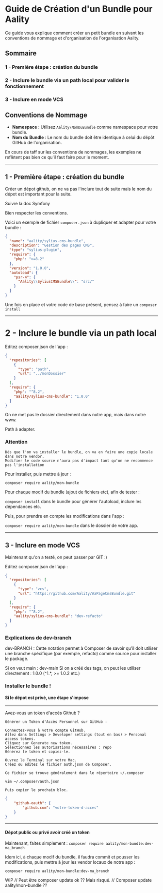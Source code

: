 # Guide de Création d'un Bundle pour Aality

Ce guide vous explique comment créer un petit bundle en suivant les conventions de nommage et d'organisation de l'organisation Aality.

## Sommaire
### 1 - Première étape : création du bundle
### 2 - Inclure le bundle via un path local pour valider le fonctionnement
### 3 - Inclure en mode VCS


## Conventions de Nommage

- **Namespace** : Utilisez `Aality\NomDuBundle` comme namespace pour votre bundle.
- **Nom du Bundle** : Le nom du bundle doit être identique à celui du dépôt GitHub de l'organisation.


En cours de taff sur les conventions de nommages, les exemples ne reflètent pas bien ce qu'il faut faire pour le moment.

---
## 1 - Première étape : création du bundle

Créer un dépot github, on ne va pas l'inclure tout de suite mais le nom du dépot est important pour la suite.

Suivre la doc Symfony

Bien respecter les conventions.

Voici un exemple de fichier `composer.json` à dupliquer et adapter pour votre bundle :

```json
{
  "name": "aality/sylius-cms-bundle",
  "description": "Gestion des pages CMS",
  "type": "sylius-plugin",
  "require": {
    "php": ">=8.2"
  },
  "version": "1.0.0",
  "autoload": {
    "psr-4": {
      "Aality\\SyliusCMSBundle\\": "src/"
    }
  }
}

```

Une fois en place et votre code de base présent, pensez à faire un ``composer install``

---
# 2 - Inclure le bundle via un path local


Editez composer.json de l'app :

```json
{
  "repositories": [
    {
      "type": "path",
      "url": "../monDossier"
    }
  ],
  "require": {
    "php": "^8.2",
    "aality/sylius-cms-bundle": "1.0.0"
  }
}
````

On ne met pas le dossier directement dans notre app, mais dans notre www. 

Path à adapter.

### Attention 
```text 
Dès que l'on va installer le bundle, on va en faire une copie locale dans notre vendor.
Modifier le code source n'aura pas d'impact tant qu'on ne recommence pas l'installation
````
Pour installer, puis mettre à jour : 

``composer require aality/mon-bundle``

Pour chaque modif du bundle (ajout de fichiers etc), afin de tester : 

``composer install`` dans le bundle pour générer l'autoload, inclure les dépendances etc.

Puis, pour prendre en compte les modifications dans l'app : 

``composer require aality/mon-bundle`` dans le dossier de votre app.

---

## 3 - Inclure en mode VCS

Maintenant qu'on a testé, on peut passer par GIT :)

Editez composer.json de l'app : 

```json
{
  "repositories": [
    {
      "type": "vcs",
      "url": "https://github.com/Aality/AaPageCmsBundle.git"
    }
  ],
  "require": {
    "php": "^8.2",
    "aality/sylius-cms-bundle": "dev-refacto"
  }
}
````

### Explications de dev-branch
dev-BRANCH : Cette notation permet à Composer de savoir qu'il doit utiliser une branche spécifique (par exemple, refacto) comme source pour installer le package.

Si on veut main : dev-main
Si on a créé des tags, on peut les utiliser directement : 1.0.0 (^1.*, >= 1.0.2 etc.)

### Installer le bundle !


#### Si le dépot est privé, une étape s'impose

---
Avez-vous un token d'accès Github ?

```
Générer un Token d'Accès Personnel sur GitHub :

Connectez-vous à votre compte GitHub.
Allez dans Settings > Developer settings (tout en bas) > Personal access tokens.
Cliquez sur Generate new token.
Sélectionnez les autorisations nécessaires : repo 
Générez le token et copiez-le. 

Ouvrez le Terminal sur votre Mac.
Créez ou éditez le fichier auth.json de Composer.

Ce fichier se trouve généralement dans le répertoire ~/.composer

vim ~/.composer/auth.json

Puis copier le prochain bloc.
```


```json
{
    "github-oauth": {
        "github.com": "votre-token-d-acces"
    }
}
```

---
#### Dépot public ou privé avoir créé un token

Maintenant, faites simplement : 
``composer require aality/mon-bundle:dev-ma_branch``


Idem ici, à chaque modif du bundle, il faudra commit et pousser les modifications, puis mettre à jour les vendor locaux de notre app : 

``composer require aality/mon-bundle:dev-ma_branch``


WIP
// Peut être composer update ok ?? Mais risqué.
// Composer update aality/mon-bundle ??
